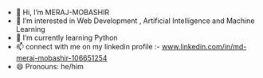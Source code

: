 - 👋 Hi, I’m MERAJ-MOBASHIR
- 👀 I’m interested in Web Development , Artificial  Intelligence and Machine Learning
- 🌱 I’m currently learning Python
- 📫 connect with me on my linkedin profile :-  www.linkedin.com/in/md-meraj-mobashir-106651254   
- 😄 Pronouns: he/him
<!---
MERAJ-MOBASHIR/MERAJ-MOBASHIR is a ✨ special ✨ repository because its `README.md` (this file) appears on your GitHub profile.
You can click the Preview link to take a look at your changes.
--->
